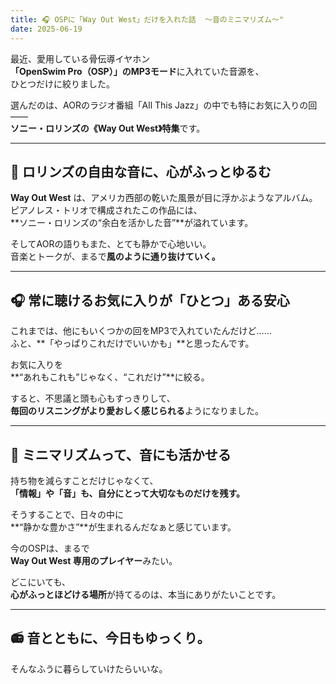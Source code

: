 ```yaml
---
title: 🎧 OSPに「Way Out West」だけを入れた話  〜音のミニマリズム〜"
date: 2025-06-19
---
```


最近、愛用している骨伝導イヤホン  
**「OpenSwim Pro（OSP）」のMP3モード**に入れていた音源を、  
ひとつだけに絞りました。

選んだのは、AORのラジオ番組「All This Jazz」の中でも特にお気に入りの回――  
**ソニー・ロリンズの《Way Out West》特集**です。

---

## 🌵 ロリンズの自由な音に、心がふっとゆるむ

**Way Out West** は、アメリカ西部の乾いた風景が目に浮かぶようなアルバム。  
ピアノレス・トリオで構成されたこの作品には、  
**ソニー・ロリンズの“余白を活かした音”**が溢れています。

そしてAORの語りもまた、とても静かで心地いい。  
音楽とトークが、まるで**風のように通り抜けていく。**

---

## 🎧 常に聴けるお気に入りが「ひとつ」ある安心

これまでは、他にもいくつかの回をMP3で入れていたんだけど……  
ふと、**「やっぱりこれだけでいいかも」**と思ったんです。

お気に入りを  
**“あれもこれも”じゃなく、“これだけ”**に絞る。  

すると、不思議と頭も心もすっきりして、  
**毎回のリスニングがより愛おしく感じられる**ようになりました。

---

## 🌿 ミニマリズムって、音にも活かせる

持ち物を減らすことだけじゃなくて、  
**「情報」や「音」も、自分にとって大切なものだけを残す。**

そうすることで、日々の中に  
**“静かな豊かさ”**が生まれるんだなぁと感じています。

今のOSPは、まるで  
**Way Out West 専用のプレイヤー**みたい。

どこにいても、  
**心がふっとほどける場所**が持てるのは、本当にありがたいことです。

---

## 📻 音とともに、今日もゆっくり。

そんなふうに暮らしていけたらいいな。

<!-- Google tag (gtag.js) -->
<script async src="https://www.googletagmanager.com/gtag/js?id=G-89D1F7DMB6"></script>
<script>
  window.dataLayer = window.dataLayer || [];
  function gtag(){dataLayer.push(arguments);}
  gtag('js', new Date());

  gtag('config', 'G-89D1F7DMB6');
</script>
